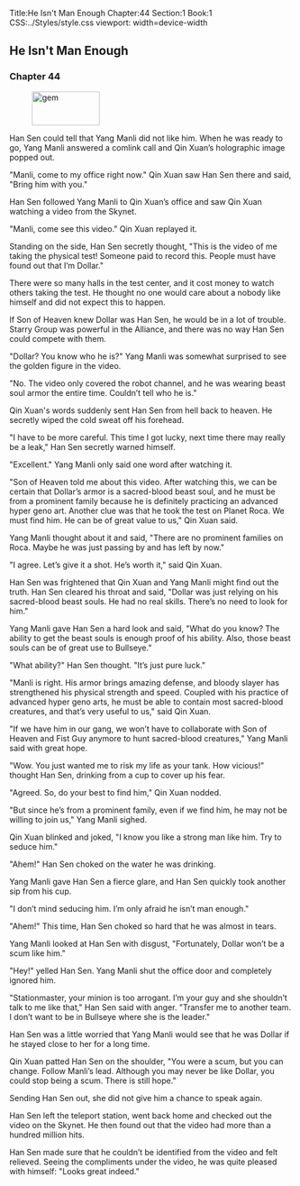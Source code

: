 Title:He Isn't Man Enough 
Chapter:44 
Section:1 
Book:1 
CSS:../Styles/style.css 
viewport: width=device-width
  
## He Isn't Man Enough
### Chapter 44
  
<figure>
	<img src="../Images/gem.gif" alt="gem" id="gem" width="120" height="60" />
</figure>
  

  
Han Sen could tell that Yang Manli did not like him. When he was ready to go, Yang Manli answered a comlink call and Qin Xuan’s holographic image popped out.

"Manli, come to my office right now." Qin Xuan saw Han Sen there and said, "Bring him with you."

Han Sen followed Yang Manli to Qin Xuan’s office and saw Qin Xuan watching a video from the Skynet.

"Manli, come see this video." Qin Xuan replayed it.

Standing on the side, Han Sen secretly thought, "This is the video of me taking the physical test! Someone paid to record this. People must have found out that I’m Dollar."

There were so many halls in the test center, and it cost money to watch others taking the test. He thought no one would care about a nobody like himself and did not expect this to happen.

If Son of Heaven knew Dollar was Han Sen, he would be in a lot of trouble. Starry Group was powerful in the Alliance, and there was no way Han Sen could compete with them.

"Dollar? You know who he is?" Yang Manli was somewhat surprised to see the golden figure in the video.

"No. The video only covered the robot channel, and he was wearing beast soul armor the entire time. Couldn’t tell who he is."

Qin Xuan's words suddenly sent Han Sen from hell back to heaven. He secretly wiped the cold sweat off his forehead.

"I have to be more careful. This time I got lucky, next time there may really be a leak," Han Sen secretly warned himself.

"Excellent." Yang Manli only said one word after watching it.

"Son of Heaven told me about this video. After watching this, we can be certain that Dollar’s armor is a sacred-blood beast soul, and he must be from a prominent family because he is definitely practicing an advanced hyper geno art. Another clue was that he took the test on Planet Roca. We must find him. He can be of great value to us," Qin Xuan said.

Yang Manli thought about it and said, "There are no prominent families on Roca. Maybe he was just passing by and has left by now."

"I agree. Let’s give it a shot. He’s worth it," said Qin Xuan.

Han Sen was frightened that Qin Xuan and Yang Manli might find out the truth. Han Sen cleared his throat and said, "Dollar was just relying on his sacred-blood beast souls. He had no real skills. There’s no need to look for him."

Yang Manli gave Han Sen a hard look and said, "What do you know? The ability to get the beast souls is enough proof of his ability. Also, those beast souls can be of great use to Bullseye."

"What ability?" Han Sen thought. "It’s just pure luck."

"Manli is right. His armor brings amazing defense, and bloody slayer has strengthened his physical strength and speed. Coupled with his practice of advanced hyper geno arts, he must be able to contain most sacred-blood creatures, and that’s very useful to us," said Qin Xuan.

"If we have him in our gang, we won’t have to collaborate with Son of Heaven and Fist Guy anymore to hunt sacred-blood creatures," Yang Manli said with great hope.

"Wow. You just wanted me to risk my life as your tank. How vicious!" thought Han Sen, drinking from a cup to cover up his fear.

"Agreed. So, do your best to find him," Qin Xuan nodded.

"But since he’s from a prominent family, even if we find him, he may not be willing to join us," Yang Manli sighed.

Qin Xuan blinked and joked, "I know you like a strong man like him. Try to seduce him."

"Ahem!" Han Sen choked on the water he was drinking.

Yang Manli gave Han Sen a fierce glare, and Han Sen quickly took another sip from his cup.

"I don’t mind seducing him. I’m only afraid he isn’t man enough."

"Ahem!" This time, Han Sen choked so hard that he was almost in tears.

Yang Manli looked at Han Sen with disgust, "Fortunately, Dollar won’t be a scum like him."

"Hey!" yelled Han Sen. Yang Manli shut the office door and completely ignored him.

"Stationmaster, your minion is too arrogant. I’m your guy and she shouldn’t talk to me like that," Han Sen said with anger. "Transfer me to another team. I don’t want to be in Bullseye where she is the leader."

Han Sen was a little worried that Yang Manli would see that he was Dollar if he stayed close to her for a long time.

Qin Xuan patted Han Sen on the shoulder, "You were a scum, but you can change. Follow Manli’s lead. Although you may never be like Dollar, you could stop being a scum. There is still hope."

Sending Han Sen out, she did not give him a chance to speak again.

Han Sen left the teleport station, went back home and checked out the video on the Skynet. He then found out that the video had more than a hundred million hits.

Han Sen made sure that he couldn’t be identified from the video and felt relieved. Seeing the compliments under the video, he was quite pleased with himself: "Looks great indeed."